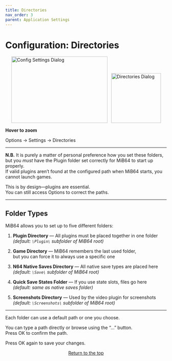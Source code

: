 ```yaml
---
title: Directories
nav_order: 3
parent: Application Settings
---
```


<style>
.zoom-pair {
  display: flex;
  gap: 12px;
  align-items: flex-end;
  justify-content: flex-start;
  position: relative;
  margin-left: auto;
  margin-right: auto;
  width: max-content;
  text-align: left;
}
.zoom-on-hover {
  display: inline-block;
  position: relative;
}
.zoom-on-hover img {
  display: block;
  cursor: zoom-in;
  transition: transform 0.3s ease;
  transform-origin: left center;
  position: relative;
  z-index: 1;
}
.zoom-on-hover:hover img {
  transform: scale(1.5);
}
.zoom-pair .zoom-on-hover:first-child:hover img {
  z-index: 9999;
}
.zoom-pair .zoom-on-hover:last-child:hover img {
  z-index: 100;
}
</style>

# Configuration: Directories

<div class="zoom-pair">
  <div class="zoom-on-hover">
    <img src="/manual/assets/images/config-settings.png" alt="Config Settings Dialog" width="300" height="207" />
  </div>
  <div class="zoom-on-hover">
    <img src="/manual/assets/images/directories.png" alt="Directories Dialog" width="155" />
  </div>
</div>
<p><strong>Hover to zoom</strong></p>

Options → Settings → Directories

---

**N.B.** It is purely a matter of personal preference how you set these folders,  
but you *must* have the Plugin folder set correctly for MiB64 to start up properly.  
If valid plugins aren’t found at the configured path when MiB64 starts, you cannot launch games.

This is by design—plugins are essential.  
You can still access Options to correct the paths.

---

## Folder Types

MiB64 allows you to set up to five different folders:

1. **Plugin Directory** — All plugins must be placed together in one folder  
   *(default: `\Plugin\` subfolder of MiB64 root)*

2. **Game Directory** — MiB64 remembers the last used folder,  
   but you can force it to always use a specific one

3. **N64 Native Saves Directory** — All native save types are placed here  
   *(default: `\Save\` subfolder of MiB64 root)*

4. **Quick Save States Folder** — If you use state slots, files go here  
   *(default: same as native saves folder)*

5. **Screenshots Directory** — Used by the video plugin for screenshots  
   *(default: `\Screenshots\` subfolder of MiB64 root)*

---

Each folder can use a default path or one you choose.

You can type a path directly or browse using the “...” button.  
Press OK to confirm the path.

Press OK again to save your changes.

<p style="text-align:center"><a href="#">Return to the top</a></p>

<!-- ClauseEcho: Directory Configuration Protocol Complete -->
